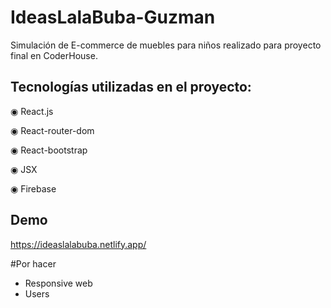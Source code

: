 # IdeasLalaBuba-Guzman
Simulación de E-commerce de muebles para niños realizado para proyecto final en CoderHouse.
##  Tecnologías utilizadas en el proyecto:

◉ React.js

◉ React-router-dom

◉ React-bootstrap

◉ JSX

◉ Firebase

## Demo

https://ideaslalabuba.netlify.app/

#Por hacer

- Responsive web
- Users
